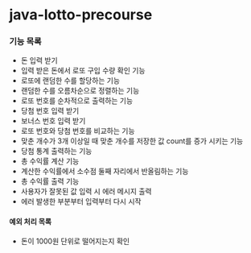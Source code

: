 # java-lotto-precourse

### 기능 목록

- 돈 입력 받기
- 입력 받은 돈에서 로또 구입 수량 확인 기능
- 로또에 랜덤한 수를 할당하는 기능
- 랜덤한 수를 오름차순으로 정렬하는 기능
- 로또 번호를 순차적으로 출력하는 기능
- 당첨 번호 입력 받기
- 보너스 번호 입력 받기
- 로또 번호와 당첨 번호를 비교하는 기능
- 맞춘 개수가 3개 이상일 때 맞춘 개수를 저장한 값 count를 증가 시키는 기능
- 당첨 통계 출력하는 기능
- 총 수익률 계산 기능
- 계산한 수익률에서 소수점 둘째 자리에서 반올림하는 기능
- 총 수익률 출력 기능
- 사용자가 잘못된 값 입력 시 에러 메시지 출력
- 에러 발생한 부분부터 입력부터 다시 시작

#### 예외 처리 목록

- 돈이 1000원 단위로 떨어지는지 확인

  

